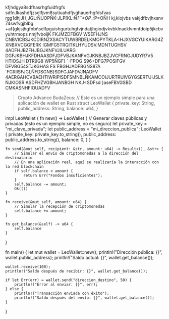 kfjhdgya8sdfhasrhgfuidfrgfs
sdfn.lkashdfjzsdlfjvm8sytiuahdfjvghauerhgfdsfvas
rgg1dhjJH;JGL:ÑUOPÑK:JLP[KL:_Ñ?¨*OP__:P=OÑH
kj,klojvbs
vakjdfbvjhxsnv
74swfvgjblbg
+af{gkjsjhgfnbñsdlfpguishgurtuhgfvjndatjhgiodjvkvbklnaeklvmnfdoip5jkcbvyuhtrmops nmjfvboijK FKJMZDFBGV
WSEFHJNS CNBVICBSJKCDIRNZXSACYTUWBRDELKMOPYTKLA<HJXVGCYUIKARG4ZXNBXVCGGFERK IGMFG5TRGITKLHYUDSV.MDNTUGHSV
4ADFHJBZFHJBGJKNFVJILUARG
DGFJKBHJKFDHAASDFJDFVBJKANFVGJKNBJBZJVCFRNGJUDYR7V5 HTIOSJH DTR9G8 WP5ÑGF}
 ´-FPOG S96+DFG7POSIFGV DFVBG54STJKGHAS
 FS´FBGHJADFBGÑS87A´FGRIISFJGLÑFDSGNB}SDFGJAFDVJNADFV
 4AERGAHCVBAEHTIWRIPISDFSMNBLÑKAMCOIJURTRUIVGYGSERTUIJSLKÑJKIOSR
 ASDFHZVGBHJANBGH NKJ<SDFsd
 }aseFBVGSBD CMKASNHFIOUADFV

 > Crypto Advance BudaZeus:
// Este es un ejemplo simple para una aplicación de wallet en Rust
struct LeoWallet {
    private_key: String,
    public_address: String,
    balance: u64,
}

impl LeoWallet {
    fn new() -> LeoWallet {
        // Generar claves públicas y privadas (esto es un ejemplo simple, no es seguro)
        let private_key = "mi_clave_privada";
        let public_address = "mi_direccion_publica";
        LeoWallet {
            private_key: private_key.to_string(),
            public_address: public_address.to_string(),
            balance: 0,
        }
    }

    fn send(&mut self, recipient: &str, amount: u64) -> Result<(), &str> {
        // Simular el envío de criptomonedas a la dirección del destinatario
        // En una aplicación real, aquí se realizaría la interacción con la red blockchain
        if self.balance < amount {
            return Err("Fondos insuficientes");
        }
        self.balance -= amount;
        Ok(())
    }

    fn receive(&mut self, amount: u64) {
        // Simular la recepción de criptomonedas
        self.balance += amount;
    }

    fn get_balance(&self) -> u64 {
        self.balance
    }
}

fn main() {
    let mut wallet = LeoWallet::new();
    println!("Dirección pública: {}", wallet.public_address);
    println!("Saldo actual: {}", wallet.get_balance());

    wallet.receive(100);
    println!("Saldo después de recibir: {}", wallet.get_balance());

    if let Err(err) = wallet.send("direccion_destino", 50) {
        println!("Error al enviar: {}", err);
    } else {
        println!("Transacción enviada con éxito");
        println!("Saldo después del envío: {}", wallet.get_balance());
    }
}
